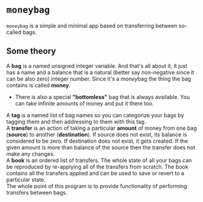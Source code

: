 # `moneybag`

`moneybag` is a simple and minimal app based on transferring between so-called
bags.

## Some theory

A **bag** is a named unsigned integer variable. And that's all about it, it
just has a name and a balance that is a natural (better say non-negative since
it can be also zero) integer number. Since it's a *money*bag the thing the bag
contains is called **money**.
- There is also a special **"bottomless"** bag that is always available. You
can take infinite amounts of money and put it there too.

A **tag** is a named list of bag names so you can categorize your bags by
tagging them and then addressing to them with this tag.\
A **transfer** is an action of taking a particular **amount** of money from
one bag (**source**) to another (**destination**). If source does not exist,
its balance is considered to be zero. If destination does not exist, it gets
created. If the given amount is more than balance of the source then the
transfer does not make any changes.\
A **book** is an ordered list of transfers. The whole state of all your bags
can be reproduced by re-applying all of the transfers from scratch. The book
contains all the transfers applied and can be used to save or revert to a
particular state.\
The whole point of this program is to provide functionality of performing
transfers between bags.
